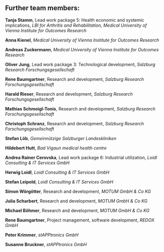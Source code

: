 ## Further team members:

**Tanja Stamm**, Lead work package 5: Health economic and systemic implications, *LBI for Arthritis and Rehabilitation, Medical University of Vienna Institute for Outcomes Research*

**Anna Kienel**, *Medical University of Vienna Institute for Outcomes Research*

**Andreas Zuckermann**, *Medical University of Vienna Institute for Outcomes Research*

**Oliver Jung**, Lead work package 3: Technological development, *Salzburg Research Forschungsgesellschaft*

**Rene Baumgartner**, Research and development, *Salzburg Research Forschungsgesellschaft*

**Harald Rieser**, Research and development, *Salzburg Research Forschungsgesellschaft*

**Mathias Schmoigl-Tonis**, Research and development, *Salzburg Research Forschungsgesellschaft*

**Christoph Schranz**, Research and development, *Salzburg Research Forschungsgesellschaft*

**Stefan Löb**, *Gemeinnützige Salzburger Landeskliniken*

**Hildebert Hutt**, *Bad Vigaun medical health centre*

**Andrea Rainer Cerovska**, Lead work package 6: Industrial utilization, *Loidl Consulting & IT Services GmbH*

**Herwig Loidl**, *Loidl Consulting & IT Services GmbH*

**Stefan Leipold**, *Loidl Consulting & IT Services GmbH*

**Simon Wörgötter**, Research and development, *MOTUM GmbH & Co KG*

**Julia Scharbert**, Research and development, *MOTUM GmbH & Co KG*

**Michael Böhmer**, Research and development, *MOTUM GmbH & Co KG*

**Rene Baumgartner**, Project management, software development, *REDOX GmbH*

**Peter Krimmer**, *stAPPtronics GmbH*

**Susanne Bruckner**, *stAPPtronics GmbH*